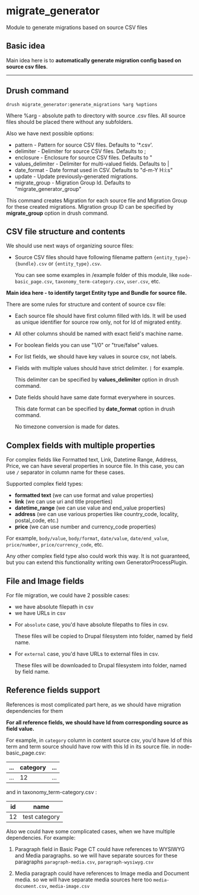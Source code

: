 # migrate_generator
Module to generate migrations based on source CSV files

## Basic idea

Main idea here is to **automatically generate migration config based on source csv files**.

------------
## Drush command

`drush migrate_generator:generate_migrations %arg %options`

Where %arg - absolute path to directory with source .csv files. All source files should be placed there without any subfolders.

Also we have next possible options:
* pattern -
  Pattern for source CSV files. Defaults to '*.csv'.
* delimiter -
  Delimiter for source CSV files. Defaults to ;
* enclosure -
  Enclosure for source CSV files. Defaults to "
* values_delimiter -
  Delimiter for multi-valued fields. Defaults to |
* date_format -
  Date format used in CSV. Defaults to "d-m-Y H:i:s"
* update -
  Update previously-generated migrations.
* migrate_group -
  Migration Group Id. Defaults to "migrate_generator_group"

This command creates Migration for each source file and Migration Group for these created migrations.
Migration group ID can be specified by **migrate_group** option in drush command.

## CSV file structure and contents

We should use next ways of organizing source files:
* Source CSV files should have following filename pattern `{entity_type}-{bundle}.csv` or `{entity_type}.csv`.

  You can see some examples in /example folder of this module, like `node-basic_page.csv`, `taxonomy_term-category.csv`, `user.csv`, etc.

**Main idea here - to identify target Entity type and Bundle for source file.**

There are some rules for structure and content of source csv file:
* Each source file should have first column filled with Ids. It will be used as unique identifier for source row only, not for Id of migrated entity.
* All other columns should be named with exact field's machine name.
* For boolean fields you can use "1/0" or "true/false" values.
* For list fields, we should have key values in source csv, not labels.
* Fields with multiple values should have strict delimiter. `|` for example.

  This delimiter can be specified by **values_delimiter** option in drush command.
* Date fields should have same date format everywhere in sources.

  This date format can be specified by **date_format** option in drush command.

  No timezone conversion is made for dates.

## Complex fields with multiple properties

For complex fields like Formatted text, Link, Datetime Range, Address, Price, we can have several properties in source file.
In this case, you can use `/` separator in column name for these cases.

Supported complex field types:
  - **formatted text** (we can use format and value properties)
  - **link** (we can use uri and title properties)
  - **datetime_range** (we can use value and end_value properties)
  - **address** (we can use various properties like country_code, locality, postal_code, etc.)
  - **price** (we can use number and currency_code properties)

For example, `body/value`, `body/format`, `date/value`, `date/end_value`, `price/number`, `price/currency_code`, etc.

Any other complex field type also could work this way.
It is not guaranteed, but you can extend this functionality writing own GeneratorProcessPlugin.

## File and Image fields

For file migration, we could have 2 possible cases:
  - we have absolute filepath in csv
  - we have URLs in csv

* For `absolute` case, you'd have absolute filepaths to files in csv.

  These files will be copied to Drupal filesystem into folder, named by field name.

* For `external` case, you'd have URLs to external files in csv.

  These files will be downloaded to Drupal filesystem into folder, named by field name.

## Reference fields support

References is most complicated part here, as we should have migration dependencies for them

**For all reference fields, we should have Id from corresponding source as field value.**

For example, in `category` column in content source csv, you'd have Id of this term and term source should have row with this Id in its source file.
in node-basic_page.csv:

...| category |...|
---| --- | --- |
...| 12 | ... |

and in taxonomy_term-category.csv :

| id | name |
| --- | --- |
| 12 | test category |

Also we could have some complicated cases, when we have multiple dependencies.
For example:
1. Paragraph field in Basic Page CT could have references to WYSIWYG and Media paragraphs.
so we will have separate sources for these paragraphs `paragraph-media.csv`, `paragraph-wysiwyg.csv`

2. Media paragraph could have references to Image media and Document media.
so we will have separate media sources here too `media-document.csv`, `media-image.csv`

